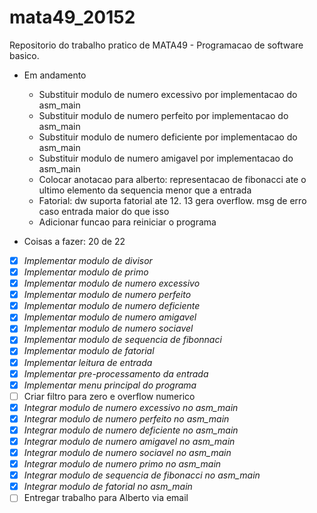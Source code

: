 # mata49_20152

Repositorio do trabalho pratico de MATA49 - Programacao de software basico.

- Em andamento
	- Substituir modulo de numero excessivo por implementacao do asm_main
	- Substituir modulo de numero perfeito por implementacao do asm_main
	- Substituir modulo de numero deficiente por implementacao do asm_main
	- Substituir modulo de numero amigavel por implementacao do asm_main
	- Colocar anotacao para alberto: representacao de fibonacci ate o ultimo elemento da sequencia menor que a entrada
	- Fatorial: dw suporta fatorial ate 12. 13 gera overflow. msg de erro caso entrada maior do que isso
	- Adicionar funcao para reiniciar o programa

- Coisas a fazer: 20 de 22
- [X] _Implementar modulo de divisor_
- [X] _Implementar modulo de primo_
- [X] _Implementar modulo de numero excessivo_
- [X] _Implementar modulo de numero perfeito_
- [X] _Implementar modulo de numero deficiente_
- [X] _Implementar modulo de numero amigavel_
- [X] _Implementar modulo de numero sociavel_
- [X] _Implementar modulo de sequencia de fibonnaci_
- [X] _Implementar modulo de fatorial_
- [X] _Implementar leitura de entrada_
- [X] _Implementar pre-processamento da entrada_
- [X] _Implementar menu principal do programa_
- [ ] Criar filtro para zero e overflow numerico
- [X] _Integrar modulo de numero excessivo no asm_main_
- [X] _Integrar modulo de numero perfeito no asm_main_
- [X] _Integrar modulo de numero deficiente no asm_main_
- [X] _Integrar modulo de numero amigavel no asm_main_
- [X] _Integrar modulo de numero sociavel no asm_main_
- [X] _Integrar modulo de numero primo no asm_main_
- [X] _Integrar modulo de sequencia de fibonacci no asm_main_
- [X] _Integrar modulo de fatorial no asm_main_
- [ ] Entregar trabalho para Alberto via email
